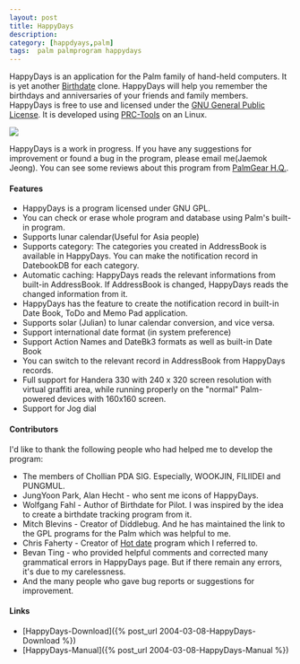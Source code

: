 ```yaml
---
layout: post
title: HappyDays
description: 
category: [happdyays,palm]
tags:  palm palmprogram happydays
---
```


HappyDays is an application for the Palm family of hand-held computers. It is yet another
[Birthdate](http://www.birthdate.com/) clone. HappyDays will help you remember the birthdays and
anniversaries of your friends and family members. HappyDays is free to use and licensed under the
[GNU General Public License](http://www.gnu.org/copyleft/gpl.html). It is developed using
[PRC-Tools](http://sourceforge.net/projects/prc-tools/) on an Linux.

![](http://farm3.staticflickr.com/2680/13211658195_53d400c952_o.gif)

HappyDays is a work in progress. If you have any suggestions for improvement or found a bug in the
program, please email me(Jaemok Jeong). You can see some reviews about this program from
[PalmGear H.Q.](http://www.palmgear.com/software/showsoftware.cfm?prodID=6289). 

#### Features  

* HappyDays is a program licensed under GNU GPL. 
* You can check or erase whole program and database using Palm's built-in program. 
* Supports lunar calendar(Useful for Asia people) 
* Supports category: The categories you created in AddressBook is available in HappyDays. You can make the notification record in DatebookDB for each category. 
* Automatic caching: HappyDays reads the relevant informations from built-in AddressBook. If AddressBook is changed, HappyDays reads the changed information from it. 
* HappyDays has the feature to create the notification record in built-in Date Book, ToDo and Memo Pad application. 
* Supports solar (Julian) to lunar calendar conversion, and vice versa. 
* Support international date format (in system preference) 
* Support Action Names and DateBk3 formats as well as built-in Date Book 
* You can switch to the relevant record in AddressBook from HappyDays records. 
* Full support for Handera 330 with 240 x 320 screen resolution with virtual graffiti area, while running properly on the "normal" Palm-powered devices with 160x160 screen. 
* Support for Jog dial 

#### Contributors  

I'd like to thank the following people who had helped me to develop the program: 

* The members of Chollian PDA SIG. Especially, WOOKJIN, FILIIDEI and PUNGMUL. 
* JungYoon Park, Alan Hecht - who sent me icons of HappyDays. 
* Wolfgang Fahl - Author of Birthdate for Pilot. I was inspired by the idea to create a birthdate tracking program from it. 
* Mitch Blevins - Creator of Diddlebug. And he has maintained the link to the GPL programs for the Palm which was helpful to me. 
* Chris Faherty - Creator of [Hot date](http://www.america.com/~chrisf/web/pilot/pilot.html) program which I referred to. 
* Bevan Ting - who provided helpful comments and corrected many grammatical errors in HappyDays page. But if there remain any errors, it's due to my carelessness. 
* And the many people who gave bug reports or suggestions for improvement. 

#### Links

- [HappyDays-Download]({% post_url 2004-03-08-HappyDays-Download %})
- [HappyDays-Manual]({% post_url 2004-03-08-HappyDays-Manual %})

